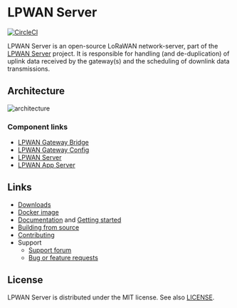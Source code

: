 # LPWAN Server

[![CircleCI](https://circleci.com/gh/brocaar/loraserver.svg?style=svg)](https://circleci.com/gh/brocaar/loraserver)

LPWAN Server is an open-source LoRaWAN network-server, part of the
[LPWAN Server](https://docs.loraserver.io/) project. It is responsible for
handling (and de-duplication) of uplink data received by the gateway(s)
and the scheduling of downlink data transmissions.

## Architecture

![architecture](https://docs.loraserver.io/img/architecture.png)

### Component links

* [LPWAN Gateway Bridge](https://docs.loraserver.io/lora-gateway-bridge)
* [LPWAN Gateway Config](https://docs.loraserver.io/lora-gateway-config)
* [LPWAN Server](https://docs.loraserver.io/loraserver/)
* [LPWAN App Server](https://docs.loraserver.io/lora-app-server/)

## Links

* [Downloads](https://docs.loraserver.io/loraserver/overview/downloads/)
* [Docker image](https://hub.docker.com/r/loraserver/loraserver/)
* [Documentation](https://docs.loraserver.io/loraserver/) and
  [Getting started](https://docs.loraserver.io/loraserver/getting-started/)
* [Building from source](https://docs.loraserver.io/loraserver/community/source/)
* [Contributing](https://docs.loraserver.io/loraserver/community/contribute/)
* Support
  * [Support forum](https://forum.loraserver.io)
  * [Bug or feature requests](https://github.com/mxc-foundation/lpwan-server/issues)

## License

LPWAN Server is distributed under the MIT license. See also
[LICENSE](https://github.com/mxc-foundation/lpwan-server/blob/master/LICENSE).
